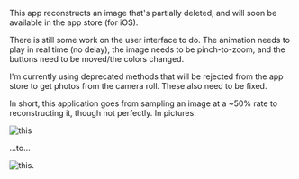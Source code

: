 

This app reconstructs an image that's partially deleted, and will soon be
available in the app store (for iOS).

There is still some work on the user interface to do. The animation needs to
play in real time (no delay), the image needs to be pinch-to-zoom, and the
buttons need to be moved/the colors changed. 

I'm currently using deprecated methods that will be rejected from the app store
to get photos from the camera roll. These also need to be fixed.

In short, this application goes from sampling an image at a ~50% rate to
reconstructing it, though not perfectly. In pictures: 

![this][sample] 

...to...

![this][finished].

[finished]:https://raw.github.com/scottsievert/UROPv6/master/50reconstruct.png
[sample]:https://raw.github.com/scottsievert/UROPv6/master/50sample-cropped.png

